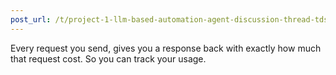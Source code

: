 ```yaml
---
post_url: /t/project-1-llm-based-automation-agent-discussion-thread-tds-jan-2025/164277/111
---
```

Every request you send, gives you a response back with exactly how much that request cost. So you can track your usage.